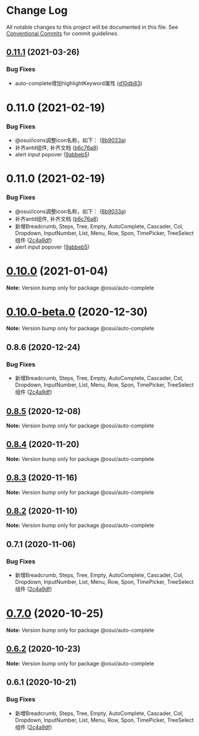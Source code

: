 # Change Log

All notable changes to this project will be documented in this file.
See [Conventional Commits](https://conventionalcommits.org) for commit guidelines.

## [0.11.1](https://gitee.com/gitee-fe/osui/tree/master/compare/@osui/auto-complete@0.10.0...@osui/auto-complete@0.11.1) (2021-03-26)


### Bug Fixes

* auto-complete增加highlightKeyword属性 ([d10db83](https://gitee.com/gitee-fe/osui/tree/master/commits/d10db83a6aa2896d24dc5df5d1191a1770a95017))



# 0.11.0 (2021-02-19)


### Bug Fixes

* @osui/icons调整icon名称，如下： ([8b9033a](https://gitee.com/gitee-fe/osui/tree/master/commits/8b9033af14f14ebae853692523739ca22c64123a))
* 补齐antd组件, 补齐文档 ([b6c76a8](https://gitee.com/gitee-fe/osui/tree/master/commits/b6c76a864b121479e151a97e926546f3370d0aed))
* alert input popover ([9abbeb5](https://gitee.com/gitee-fe/osui/tree/master/commits/9abbeb5e19acebdb41f93b7abc683f6c541295d3))





# 0.11.0 (2021-02-19)


### Bug Fixes

* @osui/icons调整icon名称，如下： ([8b9033a](https://gitee.com/gitee-fe/osui/tree/master/commits/8b9033af14f14ebae853692523739ca22c64123a))
* 补齐antd组件, 补齐文档 ([b6c76a8](https://gitee.com/gitee-fe/osui/tree/master/commits/b6c76a864b121479e151a97e926546f3370d0aed))
* 新增Breadcrumb, Steps, Tree, Empty, AutoComplete, Cascader, Col, Dropdown, InputNumber, List, Menu, Row, Spon, TimePicker, TreeSelect 组件 ([2c4a9df](https://gitee.com/gitee-fe/osui/tree/master/commits/2c4a9df6af2a0283da7027a20043b0ccebceb2c4))
* alert input popover ([9abbeb5](https://gitee.com/gitee-fe/osui/tree/master/commits/9abbeb5e19acebdb41f93b7abc683f6c541295d3))





# [0.10.0](https://gitee.com/gitee-fe/osui/tree/master/compare/@osui/auto-complete@0.10.0-beta.0...@osui/auto-complete@0.10.0) (2021-01-04)

**Note:** Version bump only for package @osui/auto-complete





# [0.10.0-beta.0](https://gitee.com/gitee-fe/osui/tree/master/compare/@osui/auto-complete@0.8.6...@osui/auto-complete@0.10.0-beta.0) (2020-12-30)

**Note:** Version bump only for package @osui/auto-complete





## 0.8.6 (2020-12-24)


### Bug Fixes

* 新增Breadcrumb, Steps, Tree, Empty, AutoComplete, Cascader, Col, Dropdown, InputNumber, List, Menu, Row, Spon, TimePicker, TreeSelect 组件 ([2c4a9df](https://gitee.com/gitee-fe/osui/tree/master/commits/2c4a9df6af2a0283da7027a20043b0ccebceb2c4))





## [0.8.5](https://gitee.com/gitee-fe/osui/tree/master/compare/@osui/auto-complete@0.8.4...@osui/auto-complete@0.8.5) (2020-12-08)

**Note:** Version bump only for package @osui/auto-complete





## [0.8.4](https://gitee.com/gitee-fe/osui/tree/master/compare/@osui/auto-complete@0.8.3...@osui/auto-complete@0.8.4) (2020-11-20)

**Note:** Version bump only for package @osui/auto-complete





## [0.8.3](https://gitee.com/gitee-fe/osui/tree/master/compare/@osui/auto-complete@0.8.2...@osui/auto-complete@0.8.3) (2020-11-16)

**Note:** Version bump only for package @osui/auto-complete





## [0.8.2](https://gitee.com/gitee-fe/osui/tree/master/compare/@osui/auto-complete@0.6.2...@osui/auto-complete@0.8.2) (2020-11-10)

**Note:** Version bump only for package @osui/auto-complete





## 0.7.1 (2020-11-06)


### Bug Fixes

* 新增Breadcrumb, Steps, Tree, Empty, AutoComplete, Cascader, Col, Dropdown, InputNumber, List, Menu, Row, Spon, TimePicker, TreeSelect 组件 ([2c4a9df](https://gitee.com/gitee-fe/osui/tree/master/commits/2c4a9df6af2a0283da7027a20043b0ccebceb2c4))





# [0.7.0](https://gitee.com/gitee-fe/osui/tree/master/compare/@osui/auto-complete@0.6.2...@osui/auto-complete@0.7.0) (2020-10-25)

**Note:** Version bump only for package @osui/auto-complete





## [0.6.2](https://gitee.com/gitee-fe/osui/tree/master/compare/@osui/auto-complete@0.6.1...@osui/auto-complete@0.6.2) (2020-10-23)

**Note:** Version bump only for package @osui/auto-complete





## 0.6.1 (2020-10-21)


### Bug Fixes

* 新增Breadcrumb, Steps, Tree, Empty, AutoComplete, Cascader, Col, Dropdown, InputNumber, List, Menu, Row, Spon, TimePicker, TreeSelect 组件 ([2c4a9df](https://gitee.com/gitee-fe/osui/tree/master/commits/2c4a9df6af2a0283da7027a20043b0ccebceb2c4))
